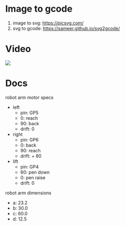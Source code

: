 # Image to gcode

1. image to svg: https://picsvg.com/
2. svg to gcode: https://sameer.github.io/svg2gcode/

# Video

[![](https://img.youtube.com/vi/k056yo-cRJI/0.jpg)](https://www.youtube.com/watch?v=k056yo-cRJI)

# Docs

robot arm motor specs
- left
    - pin: GP5
    - 0: reach
    - 90: back
    - drift: 0
- right
    - pin: GP6
    - 0: back
    - 90: reach
    - drift: + 80
- lift
    - pin: GP4
    - 60: pen down
    - 0: pen raise
    - drift: 0

robot arm dimensions
- a: 23.2
- b: 30.0
- c: 60.0
- d: 12.5